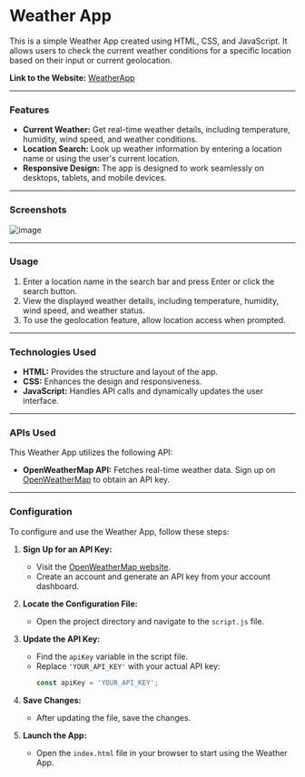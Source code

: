 # **Weather App**  

This is a simple Weather App created using HTML, CSS, and JavaScript. It allows users to check the current weather conditions for a specific location based on their input or current geolocation.  

**Link to the Website:** [WeatherApp](https://ishitha21.github.io/Prodigy_WD_05/index.html)

---

### **Features**  
- **Current Weather:** Get real-time weather details, including temperature, humidity, wind speed, and weather conditions.  
- **Location Search:** Look up weather information by entering a location name or using the user's current location.  
- **Responsive Design:** The app is designed to work seamlessly on desktops, tablets, and mobile devices.  

---

### **Screenshots**  
![image](https://github.com/user-attachments/assets/4f3e97e1-392f-4a49-8c9c-dd3a8e95eeda)

---

### **Usage**  
1. Enter a location name in the search bar and press Enter or click the search button.  
2. View the displayed weather details, including temperature, humidity, wind speed, and weather status.  
3. To use the geolocation feature, allow location access when prompted.  

---

### **Technologies Used**  
- **HTML:** Provides the structure and layout of the app.  
- **CSS:** Enhances the design and responsiveness.  
- **JavaScript:** Handles API calls and dynamically updates the user interface.  

---

### **APIs Used**  
This Weather App utilizes the following API:  
- **OpenWeatherMap API:** Fetches real-time weather data. Sign up on [OpenWeatherMap](http://www.openweathermap.org) to obtain an API key.

---

### **Configuration**  

To configure and use the Weather App, follow these steps:  

1. **Sign Up for an API Key:**  
   - Visit the [OpenWeatherMap website](http://www.openweathermap.org).  
   - Create an account and generate an API key from your account dashboard.  

2. **Locate the Configuration File:**  
   - Open the project directory and navigate to the `script.js` file.  

3. **Update the API Key:**  
   - Find the `apiKey` variable in the script file.  
   - Replace `'YOUR_API_KEY'` with your actual API key:  
     ```javascript
     const apiKey = 'YOUR_API_KEY';
     ```  

4. **Save Changes:**  
   - After updating the file, save the changes.  

5. **Launch the App:**  
   - Open the `index.html` file in your browser to start using the Weather App.  
